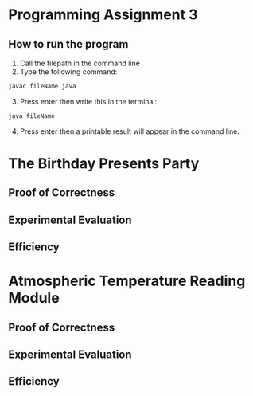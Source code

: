 # Programming Assignment 3
## How to run the program
1. Call the filepath in the command line
2. Type the following command:
```bash
javac fileName.java
```
3. Press enter then write this in the terminal:
```bash
java fileName 
```
4. Press enter then a printable result will appear in the command line.

# The Birthday Presents Party
## Proof of Correctness


## Experimental Evaluation

## Efficiency

# Atmospheric Temperature Reading Module
## Proof of Correctness

## Experimental Evaluation


## Efficiency
